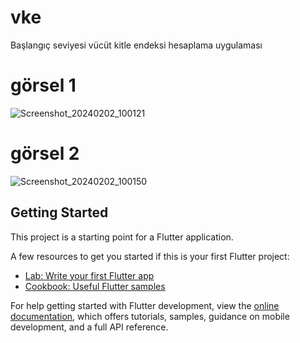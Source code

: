 # vke

Başlangıç seviyesi vücüt kitle endeksi hesaplama uygulaması


# görsel 1

![Screenshot_20240202_100121](https://github.com/hakand41/vucut_kitle_endeksi/assets/98481026/a32c41ae-d44d-4581-b93d-99fb565fa013)

# görsel 2

![Screenshot_20240202_100150](https://github.com/hakand41/vucut_kitle_endeksi/assets/98481026/53683d5b-a99b-4d63-89c4-1e3ab0f2bac1)

## Getting Started

This project is a starting point for a Flutter application.

A few resources to get you started if this is your first Flutter project:

- [Lab: Write your first Flutter app](https://docs.flutter.dev/get-started/codelab)
- [Cookbook: Useful Flutter samples](https://docs.flutter.dev/cookbook)

For help getting started with Flutter development, view the
[online documentation](https://docs.flutter.dev/), which offers tutorials,
samples, guidance on mobile development, and a full API reference.
